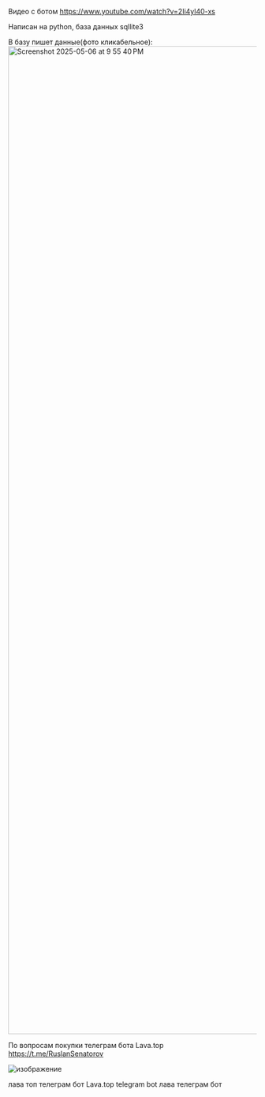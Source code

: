 Видео с ботом
https://www.youtube.com/watch?v=2Ii4yl40-xs

Написан на python, база данных sqllite3

В базу пишет данные(фото кликабельное):
<img width="2000" alt="Screenshot 2025-05-06 at 9 55 40 PM" src="https://github.com/user-attachments/assets/cc835333-81ac-4b00-81ee-5a64857d8f54" />


По вопросам покупки телеграм бота Lava.top https://t.me/RuslanSenatorov

![изображение](https://github.com/user-attachments/assets/dd76f949-8908-4751-804b-2702260eb782)

лава топ телеграм бот
Lava.top telegram bot
лава телеграм бот
